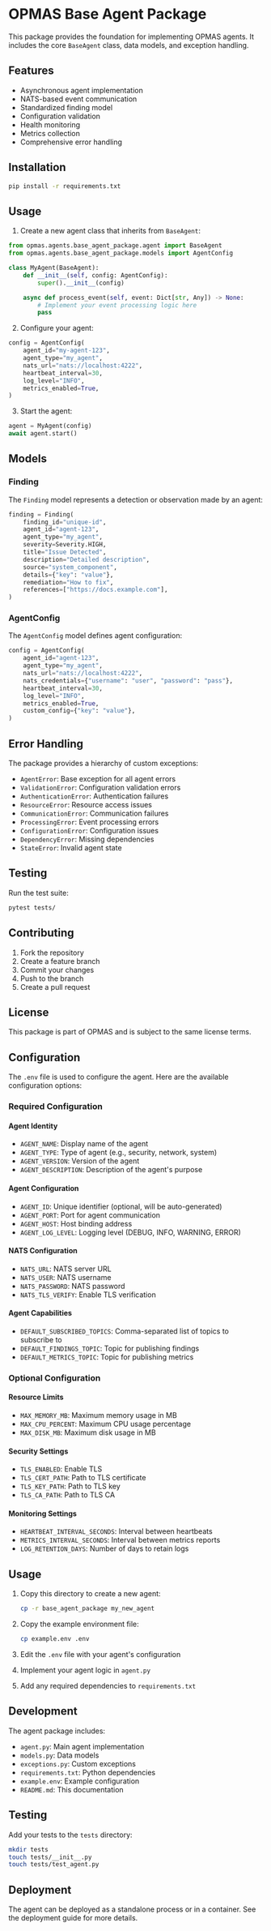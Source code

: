 # OPMAS Base Agent Package

This package provides the foundation for implementing OPMAS agents. It includes the core `BaseAgent` class, data models, and exception handling.

## Features

- Asynchronous agent implementation
- NATS-based event communication
- Standardized finding model
- Configuration validation
- Health monitoring
- Metrics collection
- Comprehensive error handling

## Installation

```bash
pip install -r requirements.txt
```

## Usage

1. Create a new agent class that inherits from `BaseAgent`:

```python
from opmas.agents.base_agent_package.agent import BaseAgent
from opmas.agents.base_agent_package.models import AgentConfig

class MyAgent(BaseAgent):
    def __init__(self, config: AgentConfig):
        super().__init__(config)

    async def process_event(self, event: Dict[str, Any]) -> None:
        # Implement your event processing logic here
        pass
```

2. Configure your agent:

```python
config = AgentConfig(
    agent_id="my-agent-123",
    agent_type="my_agent",
    nats_url="nats://localhost:4222",
    heartbeat_interval=30,
    log_level="INFO",
    metrics_enabled=True,
)
```

3. Start the agent:

```python
agent = MyAgent(config)
await agent.start()
```

## Models

### Finding

The `Finding` model represents a detection or observation made by an agent:

```python
finding = Finding(
    finding_id="unique-id",
    agent_id="agent-123",
    agent_type="my_agent",
    severity=Severity.HIGH,
    title="Issue Detected",
    description="Detailed description",
    source="system_component",
    details={"key": "value"},
    remediation="How to fix",
    references=["https://docs.example.com"],
)
```

### AgentConfig

The `AgentConfig` model defines agent configuration:

```python
config = AgentConfig(
    agent_id="agent-123",
    agent_type="my_agent",
    nats_url="nats://localhost:4222",
    nats_credentials={"username": "user", "password": "pass"},
    heartbeat_interval=30,
    log_level="INFO",
    metrics_enabled=True,
    custom_config={"key": "value"},
)
```

## Error Handling

The package provides a hierarchy of custom exceptions:

- `AgentError`: Base exception for all agent errors
- `ValidationError`: Configuration validation errors
- `AuthenticationError`: Authentication failures
- `ResourceError`: Resource access issues
- `CommunicationError`: Communication failures
- `ProcessingError`: Event processing errors
- `ConfigurationError`: Configuration issues
- `DependencyError`: Missing dependencies
- `StateError`: Invalid agent state

## Testing

Run the test suite:

```bash
pytest tests/
```

## Contributing

1. Fork the repository
2. Create a feature branch
3. Commit your changes
4. Push to the branch
5. Create a pull request

## License

This package is part of OPMAS and is subject to the same license terms.

## Configuration

The `.env` file is used to configure the agent. Here are the available configuration options:

### Required Configuration

#### Agent Identity
- `AGENT_NAME`: Display name of the agent
- `AGENT_TYPE`: Type of agent (e.g., security, network, system)
- `AGENT_VERSION`: Version of the agent
- `AGENT_DESCRIPTION`: Description of the agent's purpose

#### Agent Configuration
- `AGENT_ID`: Unique identifier (optional, will be auto-generated)
- `AGENT_PORT`: Port for agent communication
- `AGENT_HOST`: Host binding address
- `AGENT_LOG_LEVEL`: Logging level (DEBUG, INFO, WARNING, ERROR)

#### NATS Configuration
- `NATS_URL`: NATS server URL
- `NATS_USER`: NATS username
- `NATS_PASSWORD`: NATS password
- `NATS_TLS_VERIFY`: Enable TLS verification

#### Agent Capabilities
- `DEFAULT_SUBSCRIBED_TOPICS`: Comma-separated list of topics to subscribe to
- `DEFAULT_FINDINGS_TOPIC`: Topic for publishing findings
- `DEFAULT_METRICS_TOPIC`: Topic for publishing metrics

### Optional Configuration

#### Resource Limits
- `MAX_MEMORY_MB`: Maximum memory usage in MB
- `MAX_CPU_PERCENT`: Maximum CPU usage percentage
- `MAX_DISK_MB`: Maximum disk usage in MB

#### Security Settings
- `TLS_ENABLED`: Enable TLS
- `TLS_CERT_PATH`: Path to TLS certificate
- `TLS_KEY_PATH`: Path to TLS key
- `TLS_CA_PATH`: Path to TLS CA

#### Monitoring Settings
- `HEARTBEAT_INTERVAL_SECONDS`: Interval between heartbeats
- `METRICS_INTERVAL_SECONDS`: Interval between metrics reports
- `LOG_RETENTION_DAYS`: Number of days to retain logs

## Usage

1. Copy this directory to create a new agent:
   ```bash
   cp -r base_agent_package my_new_agent
   ```

2. Copy the example environment file:
   ```bash
   cp example.env .env
   ```

3. Edit the `.env` file with your agent's configuration

4. Implement your agent logic in `agent.py`

5. Add any required dependencies to `requirements.txt`

## Development

The agent package includes:

- `agent.py`: Main agent implementation
- `models.py`: Data models
- `exceptions.py`: Custom exceptions
- `requirements.txt`: Python dependencies
- `example.env`: Example configuration
- `README.md`: This documentation

## Testing

Add your tests to the `tests` directory:

```bash
mkdir tests
touch tests/__init__.py
touch tests/test_agent.py
```

## Deployment

The agent can be deployed as a standalone process or in a container. See the deployment guide for more details.
